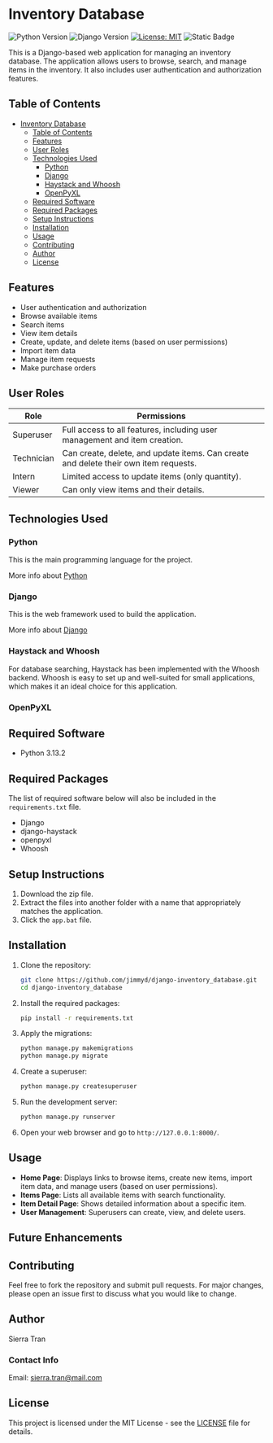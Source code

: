 # Inventory Database

![Python Version](https://img.shields.io/badge/python-3.13.2-blue)
![Django Version](https://img.shields.io/badge/django-5.1.5-green)
[![License: MIT](https://img.shields.io/badge/License-MIT-yellow.svg)](LICENSE)
![Static Badge](https://img.shields.io/badge/coverage-60%-CCFF00)

This is a Django-based web application for managing an inventory database. The application allows users to browse, search, and manage items in the inventory. It also includes user authentication and authorization features.

## Table of Contents

- [Inventory Database](#inventory-database)
  - [Table of Contents](#table-of-contents)
  - [Features](#features)
  - [User Roles](#user-roles)
  - [Technologies Used](#technologies-used)
    - [Python](#python)
    - [Django](#django)
    - [Haystack and Whoosh](#haystack-and-whoosh)
    - [OpenPyXL](#openpyxl)
  - [Required Software](#required-software)
  - [Required Packages](#required-packages)
  - [Setup Instructions](#setup-instructions)
  - [Installation](#installation)
  - [Usage](#usage)
  - [Contributing](#contributing)
  - [Author](#author)
  - [License](#license)

## Features

- User authentication and authorization
- Browse available items
- Search items
- View item details
- Create, update, and delete items (based on user permissions)
- Import item data
- Manage item requests
- Make purchase orders

## User Roles

| Role | Permissions |
|------|-------------|
| Superuser | Full access to all features, including user management and item creation. |
| Technician | Can create, delete, and update items. Can create and delete their own item requests. |
| Intern | Limited access to update items (only quantity). |
| Viewer | Can only view items and their details. |

## Technologies Used

### Python

This is the main programming language for the project.

More info about [Python](https://www.python.org/)

### Django

This is the web framework used to build the application.

More info about [Django](https://www.djangoproject.com/)

### Haystack and Whoosh

For database searching, Haystack has been implemented with the Whoosh backend. Whoosh is easy to set up and well-suited for small applications, which makes it an ideal choice for this application.

### OpenPyXL
<!-- TODO: OpenPyXL -->
<!-- [ ]: Brief explanation of the technology -->
<!-- [ ]: Explain why it was chosen -->

## Required Software

- Python 3.13.2

## Required Packages

The list of required software below will also be included in the `requirements.txt` file.

- Django
- django-haystack
- openpyxl
- Whoosh

<!-- TODO: Redo into "Installation and Setup Instructions -->
<!-- [ ]: Step 1: Download the Application -->
<!-- [ ]: Step 2: Extract the Files -->
<!-- [ ]: Step 3: Install Python -->
<!-- [ ]: Step 4: Install Required Software -->
<!-- [ ]: Step 5: Start and Run the Application -->
## Setup Instructions

1. Download the zip file.
2. Extract the files into another folder with a name that appropriately matches the application.
3. Click the `app.bat` file.

## Installation

1. Clone the repository:

    ```bash
    git clone https://github.com/jimmyd/django-inventory_database.git
    cd django-inventory_database
    ```

2. Install the required packages:

    ```bash
    pip install -r requirements.txt
    ```

3. Apply the migrations:

    ```bash
    python manage.py makemigrations
    python manage.py migrate
    ```

4. Create a superuser:

    ```bash
    python manage.py createsuperuser
    ```

5. Run the development server:

    ```bash
    python manage.py runserver
    ```

6. Open your web browser and go to `http://127.0.0.1:8000/`.

## Usage

- **Home Page**: Displays links to browse items, create new items, import item data, and manage users (based on user permissions).
- **Items Page**: Lists all available items with search functionality.
- **Item Detail Page**: Shows detailed information about a specific item.
- **User Management**: Superusers can create, view, and delete users.

## Future Enhancements
<!-- TODO: Future Enhancements -->
<!-- [ ]: More seamless notification marking and deleting -->
<!-- [ ]: Extensive help page and/or contextual help messages -->
<!-- [ ]: "Shopping cart" feature for saving a list of items to purchase for purchase order forms -->
<!-- [ ]: Export items in the inventory to an Excel File -->

## Contributing

Feel free to fork the repository and submit pull requests. For major changes, please open an issue first to discuss what you would like to change.

## Author

Sierra Tran

### Contact Info

Email: <sierra.tran@mail.com>

## License

This project is licensed under the MIT License - see the [LICENSE](LICENSE) file for details.
